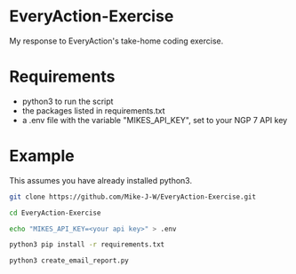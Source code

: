 # EveryAction-Exercise
 My response to EveryAction's take-home coding exercise.

# Requirements
  - python3 to run the script
  - the packages listed in requirements.txt
  - a .env file with the variable "MIKES_API_KEY", set to your NGP 7 API key

# Example
This assumes you have already installed python3.

```bash
git clone https://github.com/Mike-J-W/EveryAction-Exercise.git

cd EveryAction-Exercise

echo "MIKES_API_KEY=<your api key>" > .env

python3 pip install -r requirements.txt

python3 create_email_report.py
```